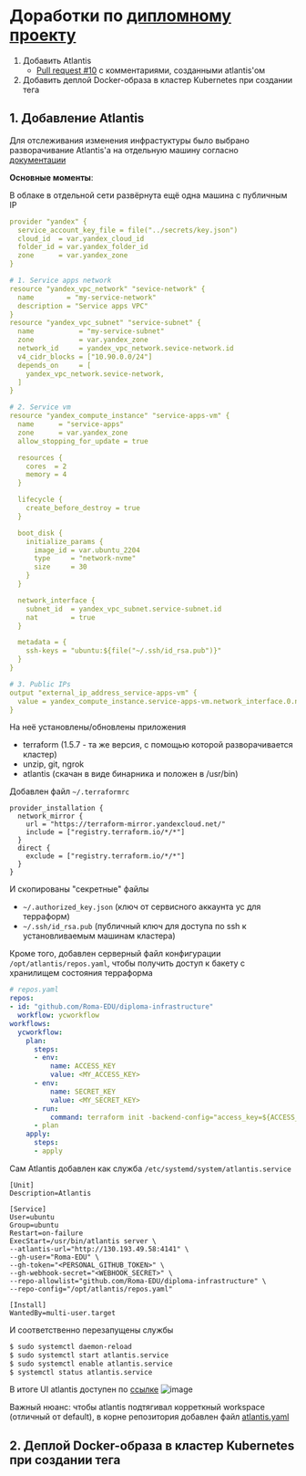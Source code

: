 # Доработки по [дипломному проекту](./)

1. Добавить Atlantis
   * [Pull request #10](https://github.com/Roma-EDU/diploma-infrastructure/pull/10) с комментариями, созданными atlantis'ом
2. Добавить деплой Docker-образа в кластер Kubernetes при создании тега

## 1. Добавление Atlantis

Для отслеживания изменения инфрастуктуры было выбрано разворачивание Atlantis'а на отдельную машину согласно [документации](https://www.runatlantis.io/docs/installation-guide.html)

**Основные моменты**:

В облаке в отдельной сети развёрнута ещё одна машина с публичным IP
```yaml
provider "yandex" {
  service_account_key_file = file("../secrets/key.json")
  cloud_id  = var.yandex_cloud_id
  folder_id = var.yandex_folder_id
  zone      = var.yandex_zone
}

# 1. Service apps network
resource "yandex_vpc_network" "sevice-network" {
  name        = "my-service-network"
  description = "Service apps VPC"
}
resource "yandex_vpc_subnet" "service-subnet" {
  name           = "my-service-subnet"
  zone           = var.yandex_zone
  network_id     = yandex_vpc_network.sevice-network.id
  v4_cidr_blocks = ["10.90.0.0/24"]
  depends_on     = [
    yandex_vpc_network.sevice-network,
  ]
}

# 2. Service vm
resource "yandex_compute_instance" "service-apps-vm" {
  name      = "service-apps"
  zone      = var.yandex_zone
  allow_stopping_for_update = true

  resources {
    cores  = 2
    memory = 4
  }

  lifecycle {
    create_before_destroy = true
  }

  boot_disk {
    initialize_params {
      image_id = var.ubuntu_2204
      type     = "network-nvme"
      size     = 30
    }
  }

  network_interface {
    subnet_id  = yandex_vpc_subnet.service-subnet.id
    nat        = true
  }

  metadata = {
    ssh-keys = "ubuntu:${file("~/.ssh/id_rsa.pub")}"
  }
}

# 3. Public IPs
output "external_ip_address_service-apps-vm" {
  value = yandex_compute_instance.service-apps-vm.network_interface.0.nat_ip_address
}
```

На неё установлены/обновлены приложения
* terraform (1.5.7 - та же версия, с помощью которой разворачивается кластер)
* unzip, git, ngrok
* atlantis (скачан в виде бинарника и положен в /usr/bin)

Добавлен файл `~/.terraformrc`
```
provider_installation {
  network_mirror {
    url = "https://terraform-mirror.yandexcloud.net/"
    include = ["registry.terraform.io/*/*"]
  }
  direct {
    exclude = ["registry.terraform.io/*/*"]
  }
}
```

И скопированы "секретные" файлы
* `~/.authorized_key.json` (ключ от сервисного аккаунта yc для терраформ)
* `~/.ssh/id_rsa.pub` (публичный ключ для доступа по ssh к установливаемым машинам кластера)

Кроме того, добавлен серверный файл конфигурации `/opt/atlantis/repos.yaml`, чтобы получить доступ к бакету с хранилищем состояния терраформа
```yaml
# repos.yaml
repos:
- id: "github.com/Roma-EDU/diploma-infrastructure"
  workflow: ycworkflow
workflows:
  ycworkflow:
    plan:
      steps:
      - env:
          name: ACCESS_KEY
          value: <MY_ACCESS_KEY>
      - env:
          name: SECRET_KEY
          value: <MY_SECRET_KEY>
      - run:
          command: terraform init -backend-config="access_key=${ACCESS_KEY}" -backend-config="secret_key=${SECRET_KEY}"
      - plan
    apply:
      steps:
      - apply
```

Сам Atlantis добавлен как служба `/etc/systemd/system/atlantis.service`
```
[Unit]
Description=Atlantis

[Service]
User=ubuntu
Group=ubuntu
Restart=on-failure
ExecStart=/usr/bin/atlantis server \
--atlantis-url="http://130.193.49.58:4141" \
--gh-user="Roma-EDU" \
--gh-token="<PERSONAL_GITHUB_TOKEN>" \
--gh-webhook-secret="<WEBHOOK_SECRET>" \
--repo-allowlist="github.com/Roma-EDU/diploma-infrastructure" \
--repo-config="/opt/atlantis/repos.yaml"

[Install]
WantedBy=multi-user.target
```

И соответственно перезапущены службы
```bash
$ sudo systemctl daemon-reload
$ sudo systemctl start atlantis.service
$ sudo systemctl enable atlantis.service
$ systemctl status atlantis.service
```

В итоге UI atlantis доступен по [ссылке](http://130.193.49.58:4141)
![image](https://github.com/Roma-EDU/devops-netology/assets/77544263/07069186-28d7-4cc7-af36-22fddb1c6d12)

Важный нюанс: чтобы atlantis подтягивал корреткный workspace (отличный от default), в корне репозитория добавлен файл [atlantis.yaml](https://github.com/Roma-EDU/diploma-infrastructure/blob/atlantis-1/atlantis.yaml)


## 2. Деплой Docker-образа в кластер Kubernetes при создании тега
